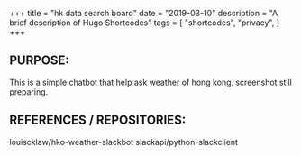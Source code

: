 +++
title = "hk data search board"
date = "2019-03-10"
description = "A brief description of Hugo Shortcodes"
tags = [
    "shortcodes",
    "privacy",
]
+++

## <!--more-->

## PURPOSE:

This is a simple chatbot that help ask weather of hong kong. screenshot still preparing.

## REFERENCES / REPOSITORIES:

louiscklaw/hko-weather-slackbot
slackapi/python-slackclient
